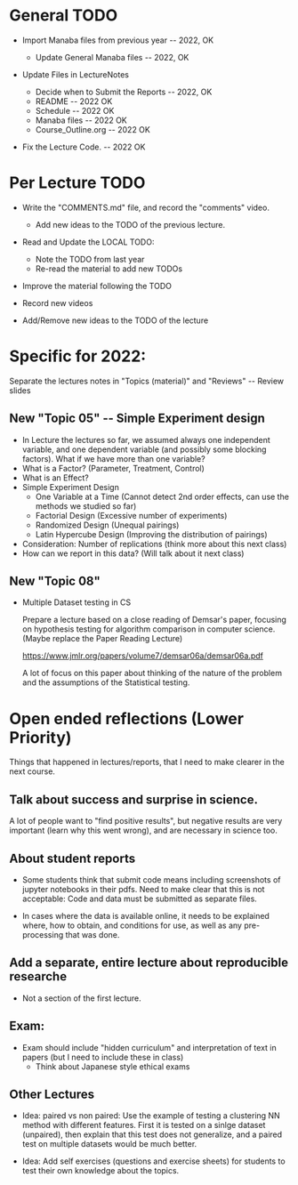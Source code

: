 # General TODO
- Import Manaba files from previous year -- 2022, OK
  - Update General Manaba files -- 2022, OK

- Update Files in LectureNotes
  - Decide when to Submit the Reports -- 2022, OK
  - README -- 2022 OK
  - Schedule -- 2022 OK
  - Manaba files -- 2022 OK
  - Course_Outline.org -- 2022 OK

- Fix the Lecture Code. -- 2022 OK

# Per Lecture TODO

- Write the "COMMENTS.md" file, and record the "comments" video.
  - Add new ideas to the TODO of the previous lecture.

- Read and Update the LOCAL TODO:
  - Note the TODO from last year
  - Re-read the material to add new TODOs

- Improve the material following the TODO

- Record new videos

- Add/Remove new ideas to the TODO of the lecture

# Specific for 2022:
Separate the lectures notes in "Topics (material)" and "Reviews" -- Review slides

## New "Topic 05" -- Simple Experiment design
- In Lecture the lectures so far, we assumed always one independent variable, and one dependent variable (and possibly some blocking factors). What if we have more than one variable?
- What is a Factor? (Parameter, Treatment, Control)
- What is an Effect?
- Simple Experiment Design
  - One Variable at a Time (Cannot detect 2nd order effects, can use the methods we studied so far)
  - Factorial Design (Excessive number of experiments)
  - Randomized Design (Unequal pairings)
  - Latin Hypercube Design (Improving the distribution of pairings)
- Consideration: Number of replications (think more about this next class)
- How can we report in this data? (Will talk about it next class)

## New "Topic 08"
- Multiple Dataset testing in CS

  Prepare a lecture based on a close reading of Demsar's paper, focusing
  on hypothesis testing for algorithm comparison in computer science.
  (Maybe replace the Paper Reading Lecture)

  https://www.jmlr.org/papers/volume7/demsar06a/demsar06a.pdf

  A lot of focus on this paper about thinking of the nature of the
  problem and the assumptions of the Statistical testing.

# Open ended reflections (Lower Priority)

Things that happened in lectures/reports, that I need to make clearer in the next course.

## Talk about success and surprise in science.

A lot of people want to "find positive results", but negative results are very important (learn why this went wrong), and are necessary in science too.

## About student reports
- Some students think that submit code means including screenshots of jupyter notebooks in their pdfs. Need to make clear that this is not acceptable: Code and data must be submitted as separate files.

- In cases where the data is available online, it needs to be explained where, how to obtain, and conditions for use, as well as any pre-processing that was done.

## Add a separate, entire lecture about reproducible researche
- Not a section of the first lecture.


## Exam:
- Exam should include "hidden curriculum" and interpretation of
  text in papers (but I need to include these in class)
  - Think about Japanese style ethical exams

## Other Lectures
- Idea: paired vs non paired: Use the example of testing a clustering
  NN method with different features. First it is tested on a sinlge
  dataset (unpaired), then explain that this test does not generalize,
  and a paired test on multiple datasets would be much better.

- Idea: Add self exercises (questions and exercise sheets) for
  students to test their own knowledge about the topics.
